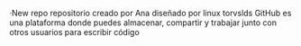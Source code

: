 ·New repo 
repositorio creado por Ana 
diseñado por linux torvslds
GitHub es una plataforma donde puedes almacenar, compartir y trabajar junto con otros usuarios para escribir código 
